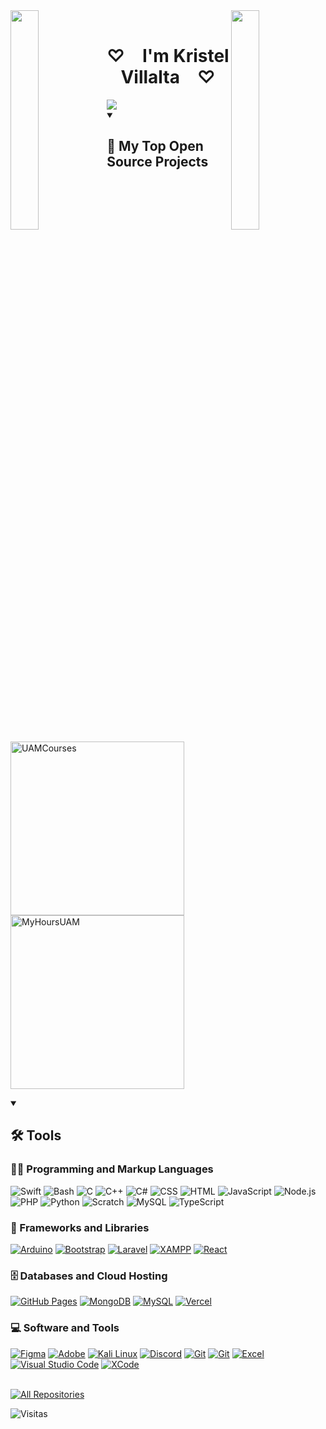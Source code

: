 <img align="left" src="https://user-images.githubusercontent.com/65187002/144930161-2f783401-8d27-4fdf-a2f7-cc0ba32f1f1f.gif" width="30%" style="display:inline;">
<img align="right" src="https://user-images.githubusercontent.com/65187002/144930161-2f783401-8d27-4fdf-a2f7-cc0ba32f1f1f.gif" width="30%" style="display:inline;">
<br>
     <h1 align="center">♡&emsp;I'm Kristel Villalta&emsp;♡</h1>
       <img src="https://readme-typing-svg.demolab.com/?lines=                System%20Engineer%20Student;Always%20learning%20new%20things&font=Fira%20Code&center=true&width=440&height=45&color=f75c7e&vCenter=true&pause=1000&size=22" />
<details open> 
  <summary><h2>📘 My Top Open Source Projects</h2></summary>

  <p align="left">
    <a href="https://github.com/KrisGerald02/UAMCourses"><img width="278" src="https://denvercoder1-github-readme-stats.vercel.app/api/pin/?username=KrisGerald02&repo=UAMCourses&theme=react&bg_color=1F222E&title_color=F75C7E&hide_border=true&icon_color=F8D866&show_icons=false" alt="UAMCourses">
    </a>
    <a href="https://github.com/KrisGerald02/MyHoursUAM">
      <img width="278" src="https://denvercoder1-github-readme-stats.vercel.app/api/pin/?username=KrisGerald02&repo=MyHoursUAM&theme=react&bg_color=1F222E&title_color=F75C7E&hide_border=true&icon_color=F8D866&show_icons=false" alt="MyHoursUAM">
    </a>
  </p>
</details>

<details open> 
  <summary><h2>🛠️ Tools</h2></summary>
  <!-- Some badges are from https://github.com/Ileriayo/markdown-badges -->

  <h3>👨‍💻 Programming and Markup Languages</h3>

  <p>
     <a><img alt="Swift" src="https://img.shields.io/badge/Swift-E34F26.svg?logo=swift&logoColor=white"></a>
      <a><img alt="Bash" src="https://img.shields.io/badge/Bash-121011.svg?logo=gnu-bash&logoColor=white"></a>
      <a><img alt="C" src="https://custom-icon-badges.demolab.com/badge/C-03599C.svg?logo=c-in-hexagon&logoColor=white"></a>
      <a><img alt="C++" src="https://custom-icon-badges.demolab.com/badge/C++-9C033A.svg?logo=cpp2&logoColor=white"></a>
      <a><img alt="C#" src="https://custom-icon-badges.demolab.com/badge/C%23-68217A.svg?logo=cs2&logoColor=white"></a>
      <a><img alt="CSS" src="https://img.shields.io/badge/CSS-1572B6.svg?logo=css3&logoColor=white"></a>
      <a><img alt="HTML" src="https://img.shields.io/badge/HTML-E34F26.svg?logo=html5&logoColor=white"></a>
      <a><img alt="JavaScript" src="https://img.shields.io/badge/JavaScript-F7DF1E.svg?logo=javascript&logoColor=black"></a>
      <a><img alt="Node.js" src="https://img.shields.io/badge/Node.js-43853D.svg?logo=node.js&logoColor=white"></a>
      <a><img alt="PHP" src="https://img.shields.io/badge/PHP-777BB4.svg?logo=php&logoColor=white"></a>
      <a><img alt="Python" src="https://img.shields.io/badge/Python-14354C.svg?logo=python&logoColor=white"></a>
      <a><img alt="Scratch" src="https://img.shields.io/badge/Scratch-4D97FF.svg?logo=scratch&logoColor=white"></a>
      <a><img alt="MySQL" src="https://custom-icon-badges.demolab.com/badge/MySQL-025E8C.svg?logo=database&logoColor=white"></a>
     <a><img alt="TypeScript" src="https://img.shields.io/badge/TypeScript-007ACC.svg?logo=typescript&logoColor=white"></a>
  </p>

  <h3>🧰 Frameworks and Libraries</h3>

  <p>
      <a href="#"><img alt="Arduino" src="https://img.shields.io/badge/-Arduino-00979D?logo=Arduino&logoColor=white"></a>
      <a href="#"><img alt="Bootstrap" src="https://img.shields.io/badge/Bootstrap-7952B3.svg?logo=bootstrap&logoColor=white"></a>
      <a href="#"><img alt="Laravel" src="https://img.shields.io/badge/-Laravel-9C033A?logo=Laravel&logoColor=white"></a>
      <a href="#"><img alt="XAMPP" src="https://img.shields.io/badge/-XAMPP-E34F26?logo=XAMPP&logoColor=white"></a>
      <a href="#"><img alt="React" src="https://img.shields.io/badge/React-20232a.svg?logo=react&logoColor=%2361DAFB"></a>
  </p>

  <h3>🗄️ Databases and Cloud Hosting</h3>

  <p>
      <a href="#"><img alt="GitHub Pages" src="https://img.shields.io/badge/GitHub%20Pages-327FC7.svg?logo=github&logoColor=white"></a>
      <a href="#"><img alt="MongoDB" src ="https://img.shields.io/badge/MongoDB-4ea94b.svg?logo=mongodb&logoColor=white"></a>
      <a href="#"><img alt="MySQL" src="https://img.shields.io/badge/MySQL-00f.svg?logo=mysql&logoColor=white"></a>
      <a href="#"><img alt="Vercel" src="https://img.shields.io/badge/Vercel-000000.svg?logo=vercel&logoColor=white"></a>
  </p>

  <h3>💻 Software and Tools</h3>

  <p>
      <a href="#"><img alt="Figma" src="https://img.shields.io/badge/Figma-5865F2.svg?logo=figma&logoColor=white"></a>
      <a href="#"><img alt="Adobe" src="https://img.shields.io/badge/Adobe-FF0000.svg?logo=adobe&logoColor=white"></a>
<a href="#"><img alt="Kali Linux" src="https://img.shields.io/badge/Kali%20Linux-557C8B.svg?logo=kali-linux&logoColor=white"></a>
      <a href="#"><img alt="Discord" src="https://img.shields.io/badge/-Discord-5865F2.svg?logo=discord&logoColor=white"></a>
      <a href="#"><img alt="Git" src="https://img.shields.io/badge/Git-F05033.svg?logo=git&logoColor=white"></a>
     <a href="#"><img alt="Git" src="https://img.shields.io/badge/PowerBI-F7DF1E.svg?logo=Power&20BIlogoColor=white"></a>
      <a href="#"><img alt="Excel" src="https://img.shields.io/badge/Excel-34A853.svg?logo=excel%20&logoColor=white"></a>
      <a href="#"><img alt="Visual Studio Code" src="https://img.shields.io/badge/Visual%20Studio%20Code-0078d7.svg?logo=visual-studio-code&logoColor=white"></a>
    <a href="#"><img alt="XCode" src="https://img.shields.io/badge/XCode-1793D1.svg?logo=xcode&logoColor=white"></a>
  </p>

   <br>
    <a href="https://github.com/KrisGerald02?tab=repositories"><img alt="All Repositories" title="All Repositories" src="https://custom-icon-badges.demolab.com/badge/-Click%20Here%20For%20All%20My%20Repos-1F222E?style=for-the-badge&logoColor=white&logo=repo"/></a>

![Visitas](https://badges.to/shields.io/github/views/KrisGerald02)
    
</details>
